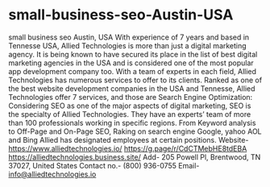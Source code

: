 # small-business-seo-Austin-USA
small business seo Austin, USA With experience of 7 years and based in Tennesse USA, Allied Technologies is more than just a digital marketing agency. It is being known to have secured its place in the list of best digital marketing agencies in the USA and is considered one of the most popular app development company too. With a team of experts in each field, Allied Technologies has numerous services to offer to its clients.   Ranked as one of the best website development companies in the USA and Tennesse, Allied Technologies offer 7 services, and those are Search Engine Optimization: Considering SEO as one of the major aspects of digital marketing, SEO is the specialty of Allied Technologies. They have an experts’ team of more than 100 professionals working in specific regions. From Keyword analysis to Off-Page and On-Page SEO, Raking on search engine Google, yahoo AOL and Bing Allied has designated employees at certain positions.  Website- https://www.alliedtechnologies.io/ https://g.page/r/CdCTMebHE8tdEBA https://alliedtechnologies.business.site/ Add- 205 Powell Pl, Brentwood, TN 37027, United States Contact no.- (800) 936-0755 Email- info@alliedtechnologies.io
